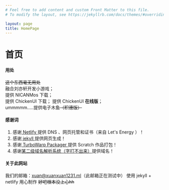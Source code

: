 ```yaml
---
# Feel free to add content and custom Front Matter to this file.
# To modify the layout, see https://jekyllrb.com/docs/themes/#overriding-theme-defaults

layout: page
title: HomePage
---
```

# 首页
#### 用处
~~这个东西毫无用处~~  
融合刘亦轩开发小游戏；  
提供 NICANMos 下载；  
提供 ChickenUI 下载；
提供 ChickenUI **在线版**；  
ummmmm.....提供电子木鱼~~（积德版）~~  

#### 感谢词
1.  感谢[ Netlify ](https://netlify.com)提供 DNS 、网页托管和证书（来自 Let's Energy ）！
2.  感谢[ jekyll ](https://jekyllrb.com)提供网页生成！
3.  感谢[ TurboWarp Packager ](https://packager.turbowarp.org/)提供 Scratch 作品打包！
4.  感谢[某二级域名解析系统（字打不出来）](https://nuoxnuo.eu.org/)提供域名！

#### 关于此网站
我们的邮箱：[xuan@xuanxuan1231.ml](mailto:xuan@xuanxuan1231.ml)（此邮箱正在测试中）
使用 jekyll + netlify 用心制作 ~~好吧根本没上心hh~~ 